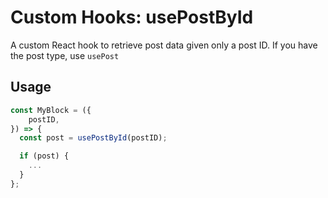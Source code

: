 # Custom Hooks: usePostById

A custom React hook to retrieve post data given only a post ID.
If you have the post type, use `usePost`

## Usage

```jsx
const MyBlock = ({
	postID,
}) => {
  const post = usePostById(postID);

  if (post) {
    ...
  }
};
```
